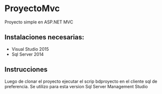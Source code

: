 # ProyectoMvc
Proyecto simple en ASP.NET MVC

## Instalaciones necesarias:
 * Visual Studio 2015	
 * Sql Server 2014
 
## Instrucciones
 
Luego de clonar el proyecto ejecutar el scrip bdproyecto en el cliente sql de preferencia.
Se utilizo para esta version Sql Server Management Studio